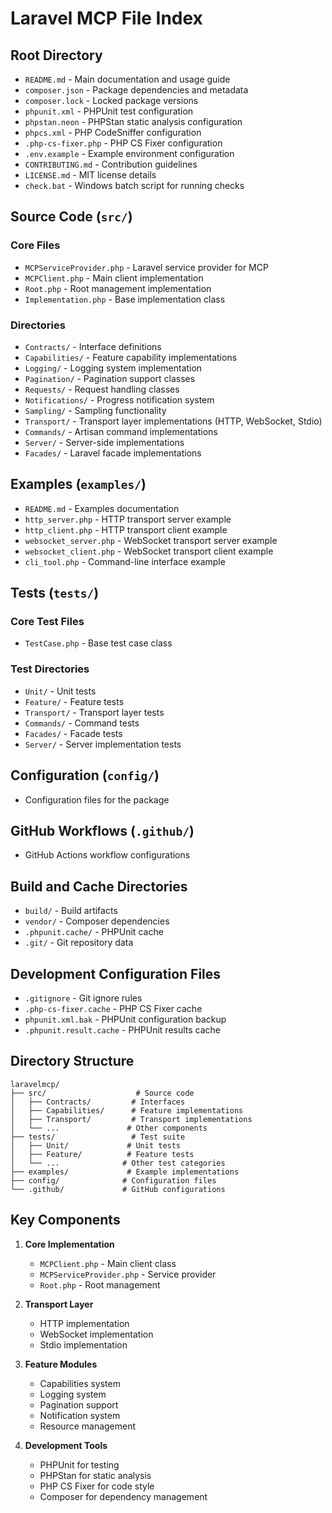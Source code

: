 # Laravel MCP File Index

## Root Directory
- `README.md` - Main documentation and usage guide
- `composer.json` - Package dependencies and metadata
- `composer.lock` - Locked package versions
- `phpunit.xml` - PHPUnit test configuration
- `phpstan.neon` - PHPStan static analysis configuration
- `phpcs.xml` - PHP CodeSniffer configuration
- `.php-cs-fixer.php` - PHP CS Fixer configuration
- `.env.example` - Example environment configuration
- `CONTRIBUTING.md` - Contribution guidelines
- `LICENSE.md` - MIT license details
- `check.bat` - Windows batch script for running checks

## Source Code (`src/`)
### Core Files
- `MCPServiceProvider.php` - Laravel service provider for MCP
- `MCPClient.php` - Main client implementation
- `Root.php` - Root management implementation
- `Implementation.php` - Base implementation class

### Directories
- `Contracts/` - Interface definitions
- `Capabilities/` - Feature capability implementations
- `Logging/` - Logging system implementation
- `Pagination/` - Pagination support classes
- `Requests/` - Request handling classes
- `Notifications/` - Progress notification system
- `Sampling/` - Sampling functionality
- `Transport/` - Transport layer implementations (HTTP, WebSocket, Stdio)
- `Commands/` - Artisan command implementations
- `Server/` - Server-side implementations
- `Facades/` - Laravel facade implementations

## Examples (`examples/`)
- `README.md` - Examples documentation
- `http_server.php` - HTTP transport server example
- `http_client.php` - HTTP transport client example
- `websocket_server.php` - WebSocket transport server example
- `websocket_client.php` - WebSocket transport client example
- `cli_tool.php` - Command-line interface example

## Tests (`tests/`)
### Core Test Files
- `TestCase.php` - Base test case class

### Test Directories
- `Unit/` - Unit tests
- `Feature/` - Feature tests
- `Transport/` - Transport layer tests
- `Commands/` - Command tests
- `Facades/` - Facade tests
- `Server/` - Server implementation tests

## Configuration (`config/`)
- Configuration files for the package

## GitHub Workflows (`.github/`)
- GitHub Actions workflow configurations

## Build and Cache Directories
- `build/` - Build artifacts
- `vendor/` - Composer dependencies
- `.phpunit.cache/` - PHPUnit cache
- `.git/` - Git repository data

## Development Configuration Files
- `.gitignore` - Git ignore rules
- `.php-cs-fixer.cache` - PHP CS Fixer cache
- `phpunit.xml.bak` - PHPUnit configuration backup
- `.phpunit.result.cache` - PHPUnit results cache

## Directory Structure
```
laravelmcp/
├── src/                    # Source code
│   ├── Contracts/         # Interfaces
│   ├── Capabilities/      # Feature implementations
│   ├── Transport/         # Transport implementations
│   └── ...               # Other components
├── tests/                 # Test suite
│   ├── Unit/             # Unit tests
│   ├── Feature/          # Feature tests
│   └── ...              # Other test categories
├── examples/             # Example implementations
├── config/              # Configuration files
└── .github/             # GitHub configurations
```

## Key Components
1. **Core Implementation**
   - `MCPClient.php` - Main client class
   - `MCPServiceProvider.php` - Service provider
   - `Root.php` - Root management

2. **Transport Layer**
   - HTTP implementation
   - WebSocket implementation
   - Stdio implementation

3. **Feature Modules**
   - Capabilities system
   - Logging system
   - Pagination support
   - Notification system
   - Resource management

4. **Development Tools**
   - PHPUnit for testing
   - PHPStan for static analysis
   - PHP CS Fixer for code style
   - Composer for dependency management 